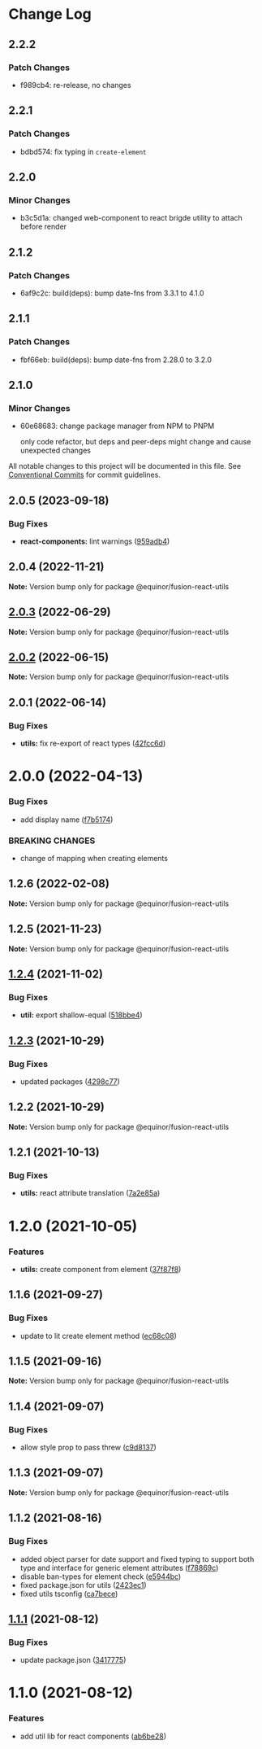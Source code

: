 # Change Log

## 2.2.2

### Patch Changes

- f989cb4: re-release, no changes

## 2.2.1

### Patch Changes

- bdbd574: fix typing in `create-element`

## 2.2.0

### Minor Changes

- b3c5d1a: changed web-component to react brigde utility to attach before render

## 2.1.2

### Patch Changes

- 6af9c2c: build(deps): bump date-fns from 3.3.1 to 4.1.0

## 2.1.1

### Patch Changes

- fbf66eb: build(deps): bump date-fns from 2.28.0 to 3.2.0

## 2.1.0

### Minor Changes

- 60e68683: change package manager from NPM to PNPM

  only code refactor, but deps and peer-deps might change and cause unexpected changes

All notable changes to this project will be documented in this file.
See [Conventional Commits](https://conventionalcommits.org) for commit guidelines.

## 2.0.5 (2023-09-18)

### Bug Fixes

- **react-components:** lint warnings ([959adb4](https://github.com/equinor/fusion-react-components/commit/959adb4f470016f3873733ad60a9317023d3b5a1))

## 2.0.4 (2022-11-21)

**Note:** Version bump only for package @equinor/fusion-react-utils

## [2.0.3](https://github.com/equinor/fusion-react-components/compare/@equinor/fusion-react-utils@2.0.2...@equinor/fusion-react-utils@2.0.3) (2022-06-29)

**Note:** Version bump only for package @equinor/fusion-react-utils

## [2.0.2](https://github.com/equinor/fusion-react-components/compare/@equinor/fusion-react-utils@2.0.1...@equinor/fusion-react-utils@2.0.2) (2022-06-15)

**Note:** Version bump only for package @equinor/fusion-react-utils

## 2.0.1 (2022-06-14)

### Bug Fixes

- **utils:** fix re-export of react types ([42fcc6d](https://github.com/equinor/fusion-react-components/commit/42fcc6d13393ec5763398b41b6d2a244f41fe787))

# 2.0.0 (2022-04-13)

### Bug Fixes

- add display name ([f7b5174](https://github.com/equinor/fusion-react-components/commit/f7b51740982a3c905c728208f206f8e4ed751107))

### BREAKING CHANGES

- change of mapping when creating elements

## 1.2.6 (2022-02-08)

**Note:** Version bump only for package @equinor/fusion-react-utils

## 1.2.5 (2021-11-23)

**Note:** Version bump only for package @equinor/fusion-react-utils

## [1.2.4](https://github.com/equinor/fusion-react-components/compare/@equinor/fusion-react-utils@1.2.3...@equinor/fusion-react-utils@1.2.4) (2021-11-02)

### Bug Fixes

- **util:** export shallow-equal ([518bbe4](https://github.com/equinor/fusion-react-components/commit/518bbe4617142dec2387da26e4b2cbb0a1ab8768))

## [1.2.3](https://github.com/equinor/fusion-react-components/compare/@equinor/fusion-react-utils@1.2.2...@equinor/fusion-react-utils@1.2.3) (2021-10-29)

### Bug Fixes

- updated packages ([4298c77](https://github.com/equinor/fusion-react-components/commit/4298c778c4c5385398a92d8b71feee3b17ba64c0))

## 1.2.2 (2021-10-29)

**Note:** Version bump only for package @equinor/fusion-react-utils

## 1.2.1 (2021-10-13)

### Bug Fixes

- **utils:** react attribute translation ([7a2e85a](https://github.com/equinor/fusion-react-components/commit/7a2e85a7c256a97b6e728e42187c86819c6b8931))

# 1.2.0 (2021-10-05)

### Features

- **utils:** create component from element ([37f87f8](https://github.com/equinor/fusion-react-components/commit/37f87f88d0c20dc10e644b3e75b5f6b8e3c4ddc1))

## 1.1.6 (2021-09-27)

### Bug Fixes

- update to lit create element method ([ec68c08](https://github.com/equinor/fusion-react-components/commit/ec68c08d5cbcba43a1b8ca064cccc73662f17421))

## 1.1.5 (2021-09-16)

**Note:** Version bump only for package @equinor/fusion-react-utils

## 1.1.4 (2021-09-07)

### Bug Fixes

- allow style prop to pass threw ([c9d8137](https://github.com/equinor/fusion-react-components/commit/c9d8137b0eaedc07e113af6da1f56141d55167bc))

## 1.1.3 (2021-09-07)

**Note:** Version bump only for package @equinor/fusion-react-utils

## 1.1.2 (2021-08-16)

### Bug Fixes

- added object parser for date support and fixed typing to support both type and interface for generic element attributes ([f78869c](https://github.com/equinor/fusion-react-components/commit/f78869c4ea693be7e6e4e7f4c943c773f6552240))
- disable ban-types for element check ([e5944bc](https://github.com/equinor/fusion-react-components/commit/e5944bc43f1164e99a9cea68ba879b5d942f0d63))
- fixed package.json for utils ([2423ec1](https://github.com/equinor/fusion-react-components/commit/2423ec176b8aed75e5bf5fd025a293718963eb59))
- fixed utils tsconfig ([ca7bece](https://github.com/equinor/fusion-react-components/commit/ca7beceb35369d17849885b2598103cec88f2004))

## [1.1.1](https://github.com/equinor/fusion-react-components/compare/@equinor/fusion-react-utils@1.1.0...@equinor/fusion-react-utils@1.1.1) (2021-08-12)

### Bug Fixes

- update package.json ([3417775](https://github.com/equinor/fusion-react-components/commit/3417775a19439d9b111598c2cbc4af6fa8677b9e))

# 1.1.0 (2021-08-12)

### Features

- add util lib for react components ([ab6be28](https://github.com/equinor/fusion-react-components/commit/ab6be280f4080fe39da258c308ba7831baaf226d))
